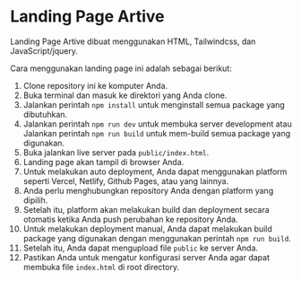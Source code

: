 # Landing Page Artive

Landing Page Artive dibuat menggunakan HTML, Tailwindcss, dan JavaScript/jquery.

Cara menggunakan landing page ini adalah sebagai berikut:

1. Clone repository ini ke komputer Anda.
2. Buka terminal dan masuk ke direktori yang Anda clone.
3. Jalankan perintah `npm install` untuk menginstall semua package yang dibutuhkan.
4. Jalankan perintah `npm run dev` untuk membuka server development atau Jalankan perintah `npm run build` untuk mem-build semua package yang digunakan.
5. Buka jalankan live server pada `public/index.html`.
6. Landing page akan tampil di browser Anda.
7. Untuk melakukan auto deployment, Anda dapat menggunakan platform seperti Vercel, Netlify, Github Pages, atau yang lainnya.
8. Anda perlu menghubungkan repository Anda dengan platform yang dipilih.
9. Setelah itu, platform akan melakukan build dan deployment secara otomatis ketika Anda push perubahan ke repository Anda.
10. Untuk melakukan deployment manual, Anda dapat melakukan build package yang digunakan dengan menggunakan perintah `npm run build`.
11. Setelah itu, Anda dapat mengupload file `public` ke server Anda.
12. Pastikan Anda untuk mengatur konfigurasi server Anda agar dapat membuka file `index.html` di root directory.
